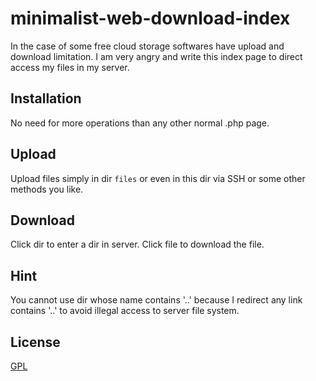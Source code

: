 # minimalist-web-download-index

In the case of some free cloud storage softwares have upload and download
limitation. I am very angry and write this index page to direct access my
files in my server.

## Installation

No need for more operations than any other normal .php page.

## Upload

Upload files simply in dir `files` or even in this dir via SSH or some
other methods you like.

## Download

Click dir to enter a dir in server.
Click file to download the file.

## Hint

You cannot use dir whose name contains '..' because I redirect any link
contains '..' to avoid illegal access to server file system.

## License

[GPL](http://www.opensource.org/licenses/gpl-2.0.php)
